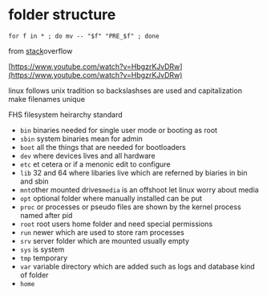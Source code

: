 # folder structure



```text
for f in * ; do mv -- "$f" "PRE_$f" ; done
```

from [stack](https://stackoverflow.com/questions/4787413/rename-files-and-directories-add-prefix)overflow



[https://www.youtube.com/watch?v=HbgzrKJvDRw](https://www.youtube.com/watch?v=HbgzrKJvDRw)

linux follows unix tradition so backslashses are used and capitalization make filenames unique

FHS filesystem heirarchy standard

* `bin` binaries needed for single user mode or booting as root
* `sbin` system binaries mean for admin
* `boot` all the things that are needed for bootloaders
* `dev` where devices lives and all hardware
* `etc` et cetera or if a menonic edit to configure
* `lib` 32 and 64 where libaries live which are referned by biaries in bin and sbin
* `mnt`other mounted drives`media` is an offshoot let linux worry about media
* `opt` optional folder where manually installed can be put
* `proc` or processes or pseudo files are shown by the kernel process named after pid
* `root` root users home folder and need special permissions
* `run` newer which are used to store ram processes
* `srv` server folder which are mounted usually empty
* `sys` is system
* `tmp` temporary
* `var` variable directory which are added such as logs and database kind of folder
* `home`


